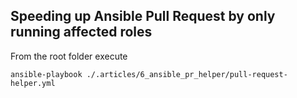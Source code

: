 ## Speeding up Ansible Pull Request by only running affected roles

From the root folder execute

```
ansible-playbook ./.articles/6_ansible_pr_helper/pull-request-helper.yml
```